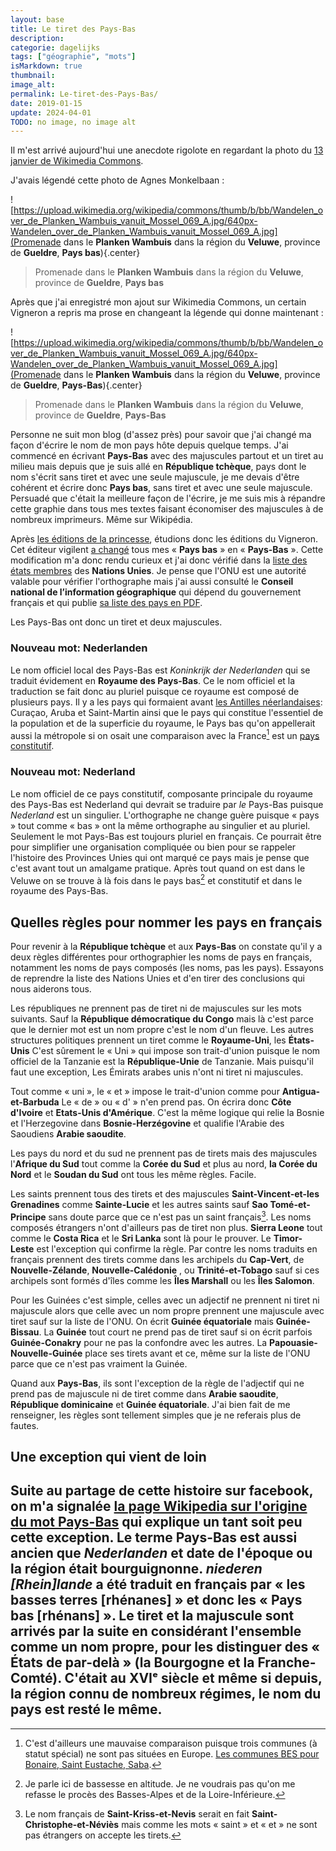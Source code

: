 ```yaml
---
layout: base
title: Le tiret des Pays-Bas
description: 
categorie: dagelijks
tags: ["géographie", "mots"]
isMarkdown: true
thumbnail: 
image_alt: 
permalink: Le-tiret-des-Pays-Bas/
date: 2019-01-15
update: 2024-04-01
TODO: no image, no image alt
---
```




Il m'est arrivé aujourd'hui une anecdote rigolote en regardant la photo du [13 janvier de Wikimedia Commons](https://commons.wikimedia.org/wiki/File:Wandelen_over_de_Planken_Wambuis_vanuit_Mossel_069_A.jpg).  

J'avais légendé cette photo de Agnes Monkelbaan :

![https://upload.wikimedia.org/wikipedia/commons/thumb/b/bb/Wandelen_over_de_Planken_Wambuis_vanuit_Mossel_069_A.jpg/640px-Wandelen_over_de_Planken_Wambuis_vanuit_Mossel_069_A.jpg](Promenade dans le **Planken Wambuis** dans la région du **Veluwe**, province de **Gueldre**, **Pays bas**){.center}
> Promenade dans le **Planken Wambuis** dans la région du **Veluwe**, province de **Gueldre**, **Pays bas**

Après que j'ai enregistré mon ajout sur Wikimedia Commons, un certain Vigneron a repris ma prose en changeant la légende qui donne maintenant :

![https://upload.wikimedia.org/wikipedia/commons/thumb/b/bb/Wandelen_over_de_Planken_Wambuis_vanuit_Mossel_069_A.jpg/640px-Wandelen_over_de_Planken_Wambuis_vanuit_Mossel_069_A.jpg](Promenade dans le **Planken Wambuis** dans la région du **Veluwe**, province de **Gueldre**, **Pays-Bas**){.center}
> Promenade dans le **Planken Wambuis** dans la région du **Veluwe**, province de **Gueldre**, **Pays-Bas**

Personne ne suit mon blog (d'assez près) pour savoir que j'ai changé ma façon d'écrire le nom de mon pays hôte depuis quelque temps. J'ai commencé en écrivant **Pays-Bas** avec des majuscules partout et un tiret au milieu mais depuis que je suis allé en **République tchèque**, pays dont le nom s'écrit sans tiret et avec une seule majuscule, je me devais d'être cohérent et écrire donc **Pays bas**, sans tiret et avec une seule majuscule. Persuadé que c'était la meilleure façon de l'écrire, je me suis mis à répandre cette graphie dans tous mes textes faisant économiser des majuscules à de nombreux imprimeurs. Même sur Wikipédia.

Après [les éditions de la princesse](/editions-de-la-princesse), étudions donc les éditions du Vigneron. Cet éditeur vigilent [a changé](https://commons.wikimedia.org/w/index.php?title=File:Wandelen_over_de_Planken_Wambuis_vanuit_Mossel_069_A.jpg&diff=334715183&oldid=334555068) tous mes « **Pays bas** » en « **Pays-Bas** ». Cette modification m'a donc rendu curieux et j'ai donc vérifié dans la [liste des états membres](http://www.un.org/fr/member-states/) des **Nations Unies**. Je pense que l'ONU est une autorité valable pour vérifier l'orthographe mais j'ai aussi consulté le **Conseil national de l’information géographique** qui dépend du gouvernement français et qui publie [sa liste des pays en PDF](http://cnig.gouv.fr/wp-content/uploads/2018/07/CNT-CNIG-Pays-et-villes-du-monde_r%C3%A9sum%C3%A9.pdf).

Les Pays-Bas ont donc un tiret et deux majuscules.

### Nouveau mot: Nederlanden

Le nom officiel local des Pays-Bas est *Koninkrijk der Nederlanden* qui se traduit évidement en **Royaume des Pays-Bas**. Ce le nom officiel et la traduction se fait donc au pluriel puisque ce royaume est composé de plusieurs pays. Il y a les pays qui formaient avant [les Antilles néerlandaises](/nouveaux-codes-iso-hollandais): Curaçao, Aruba et Saint-Martin ainsi que le pays qui constitue l'essentiel de la population et de la superficie du royaume, le Pays bas qu'on appellerait aussi la métropole si on osait une comparaison avec la France[^1] est un [pays constitutif](https://fr.wikipedia.org/wiki/Pays_constitutif).

### Nouveau mot: Nederland

Le nom officiel de ce pays constitutif, composante principale du royaume des Pays-Bas est Nederland qui devrait se traduire par *le* Pays-Bas puisque *Nederland* est un singulier. L'orthographe ne change guère puisque « pays » tout comme « bas » ont la même orthographe au singulier et au pluriel. Seulement le mot Pays-Bas est toujours pluriel en français. Ce pourrait être pour simplifier une organisation compliquée ou bien pour se rappeler l'histoire des Provinces Unies qui ont marqué ce pays mais je pense que c'est avant tout un amalgame pratique. Après tout quand on est dans le Veluwe on se trouve à là fois dans le pays bas[^2] et constitutif et dans le royaume des Pays-Bas.

## Quelles règles pour nommer les pays en français

Pour revenir à la **République tchèque** et aux **Pays-Bas** on constate qu'il y a deux règles différentes pour orthographier les noms de pays en français, notamment les noms de pays composés (les noms, pas les pays). Essayons de reprendre la liste des Nations Unies et d'en tirer des conclusions qui nous aiderons tous.

Les républiques ne prennent pas de tiret ni de majuscules sur les mots suivants. Sauf la **République démocratique du Congo** mais là c'est parce que le dernier mot est un nom propre c'est le nom d'un fleuve. Les autres structures politiques prennent un tiret comme le **Royaume-Uni**, les **États-Unis** C'est sûrement le « Uni » qui impose son trait-d'union puisque le nom officiel de la Tanzanie est la **République-Unie** de Tanzanie. Mais puisqu'il faut une exception, Les Émirats arabes unis n'ont ni tiret ni majuscules.

Tout comme « uni », le « et » impose le trait-d'union comme pour **Antigua-et-Barbuda** Le « de » ou « d' » n'en prend pas. On écrira donc **Côte d'Ivoire** et **Etats-Unis d'Amérique**. C'est la même logique qui relie la Bosnie et l'Herzegovine dans **Bosnie-Herzégovine** et qualifie l'Arabie des Saoudiens **Arabie saoudite**.

Les pays du nord et du sud ne prennent pas de tirets mais des majuscules l'**Afrique du Sud** tout comme la **Corée du Sud** et plus au nord, **la Corée du Nord** et le **Soudan du Sud** ont tous les même règles. Facile.

Les saints prennent tous des tirets et des majuscules **Saint-Vincent-et-les Grenadines** comme **Sainte-Lucie** et les autres saints sauf **Sao Tomé-et-Principe** sans doute parce que ce n'est pas un saint français[^3]. Les noms composés étrangers n'ont d'ailleurs pas de tiret non plus. **Sierra Leone** tout comme le **Costa Rica** et le **Sri Lanka** sont là pour le prouver. Le **Timor-Leste** est l'exception qui confirme la règle. Par contre les noms traduits en français prennent des tirets comme dans les archipels du **Cap-Vert**, de **Nouvelle-Zélande**, **Nouvelle-Calédonie** , ou **Trinité-et-Tobago** sauf si ces archipels sont formés d'îles comme les **Îles Marshall** ou les **Îles Salomon**.

Pour les Guinées c'est simple, celles avec un adjectif ne prennent ni tiret ni majuscule alors que celle avec un nom propre prennent une majuscule avec tiret sauf sur la liste de l'ONU. On écrit **Guinée équatoriale** mais **Guinée-Bissau**. La **Guinée** tout court ne prend pas de tiret sauf si on écrit parfois **Guinée-Conakry** pour ne pas la confondre avec les autres. La **Papouasie-Nouvelle-Guinée** place ses tirets avant et ce, même sur la liste de l'ONU parce que ce n'est pas vraiment la Guinée.

Quand aux **Pays-Bas**, ils sont l'exception de la règle de l'adjectif qui ne prend pas de majuscule ni de tiret comme dans **Arabie saoudite**, **République dominicaine** et **Guinée équatoriale**. J'ai bien fait de me renseigner, les règles sont tellement simples que je ne referais plus de fautes.

## Une exception qui vient de loin
Suite au partage de cette histoire sur facebook, on m'a signalée [la page Wikipedia sur l'origine du mot Pays-Bas](https://fr.wikipedia.org/wiki/Pays-Bas_(toponymie)) qui explique un tant soit peu cette exception. Le terme **Pays-Bas** est aussi ancien que *Nederlanden* et date de l'époque ou la région était bourguignonne. *niederen [Rhein]lande* a été traduit en français par « les basses terres [rhénanes] » et donc les « Pays bas [rhénans] ».  Le tiret et la majuscule sont arrivés par la suite en considérant l'ensemble comme un nom propre, pour les distinguer des « États de par-delà » (la Bourgogne et la Franche-Comté). C'était au XVIᵉ siècle et même si depuis, la région connu de nombreux régimes, le nom du pays est resté le même.
---
[^1]: C'est d'ailleurs une mauvaise comparaison puisque trois communes (à statut spécial) ne sont pas situées en Europe. [Les communes BES pour Bonaire, Saint Eustache, Saba](/nouveaux-codes-iso-hollandais).
[^2]: Je parle ici de bassesse en altitude. Je ne voudrais pas qu'on me refasse le procès des Basses-Alpes et de la Loire-Inférieure.
[^3]: Le nom français de **Saint-Kriss-et-Nevis** serait en fait **Saint-Christophe-et-Néviès** mais comme les mots « saint » et « et » ne sont pas étrangers on accepte les tirets.
<!-- post notes:
Les tirets dans les toponymes aux Pays-Bas aussi ?
http://meinamsterdam.nl/admin/post.php?id=78
https://fr.wikipedia.org/wiki/Edam-Volendam
http://monsu.desiderio.free.fr/curiosites/villes.html
--->
